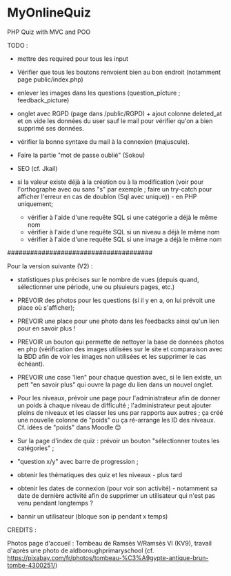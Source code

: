# MyOnlineQuiz

PHP Quiz with MVC and POO

TODO :

- mettre des required pour tous les input
- Vérifier que tous les boutons renvoient bien au bon endroit (notamment page public/index.php)
- enlever les images dans les questions (question_pîcture ; feedback_picture)

- onglet avec RGPD (page dans /public/RGPD) + ajout colonne deleted_at et on vide les données du user sauf le mail pour vérifier qu'on a bien supprimé ses données.
- vérifier la bonne syntaxe du mail à la connexion (majuscule).
- Faire la partie "mot de passe oublié" (Sokou)

- SEO (cf. Jkail)

- si la valeur existe déjà à la création ou à la modification (voir pour l'orthographe avec ou sans "s" par exemple ; faire un try-catch pour afficher l'erreur en cas de doublon (Sql avec unique)) - en PHP uniquement;

  - vérifier à l'aide d'une requête SQL si une catégorie a déjà le même nom
  - vérifier à l'aide d'une requête SQL si un niveau a déjà le même nom
  - vérifier à l'aide d'une requête SQL si une image a déjà le même nom

######################################

Pour la version suivante (V2) :

- statistiques plus précises sur le nombre de vues (depuis quand, sélectionner une période, une ou plsuieurs pages, etc.)
- PREVOIR des photos pour les questions (si il y en a, on lui prévoit une place où s'afficher);
- PREVOIR une place pour une photo dans les feedbacks ainsi qu'un lien pour en savoir plus !

- PREVOIR un bouton qui permette de nettoyer la base de données photos en php (vérification des images utilisées sur le site et comparaison avec la BDD afin de voir les images non utilisées et les supprimer le cas échéant).

- PREVOIR une case 'lien" pour chaque question avec, si le lien existe, un pett "en savoir plus" qui ouvre la page du lien dans un nouvel onglet.

- Pour les niveaux, prévoir une page pour l'administrateur afin de donner un poids à chaque niveau de difficulté ;
  l'administrateur peut ajouter pleins de niveaux et les classer les uns par rapports aux autres ;
  ça créé une nouvelle colonne de "poids" ou ça ré-arrange les ID des niveaux.
  Cf. idées de "poids" dans Moodle 😊

- Sur la page d'index de quiz : prévoir un bouton "sélectionner toutes les catégories" ;

- "question x/y" avec barre de progression ;

- obtenir les thématiques des quiz et les niveaux - plus tard
- obtenir les dates de connexion (pour voir son activité) - notamment sa date de dernière activité afin de supprimer un utilisateur qui n'est pas venu pendant longtemps ?
- bannir un utilisateur (bloque son ip pendant x temps)

CREDITS :

Photos page d'accueil : Tombeau de Ramsès V/Ramsès VI (KV9), travail d'après une photo de aldboroughprimaryschool (cf. https://pixabay.com/fr/photos/tombeau-%C3%A9gypte-antique-brun-tombe-4300251/)
